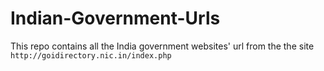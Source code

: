 # Indian-Government-Urls
This repo contains all the India government websites' url from the the site
```http://goidirectory.nic.in/index.php```
